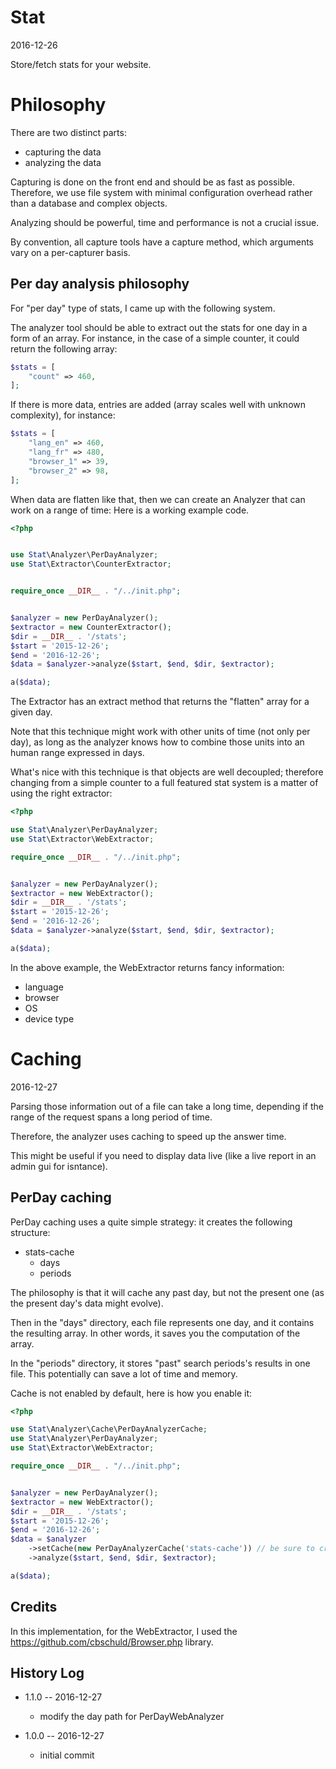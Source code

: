 Stat
============
2016-12-26


Store/fetch stats for your website.


Philosophy
=============

There are two distinct parts:

- capturing the data 
- analyzing the data


Capturing is done on the front end and should be as fast as possible.
Therefore, we use file system with minimal configuration overhead rather than a database and complex objects.


Analyzing should be powerful, time and performance is not a crucial issue.


By convention, all capture tools have a capture method, which arguments vary on a per-capturer basis.


Per day analysis philosophy
--------------------

For "per day" type of stats, I came up with the following system.

The analyzer tool should be able to extract out the stats for one day in a form of an array.
For instance, in the case of a simple counter, it could return the following array:

```php
$stats = [
    "count" => 460,
];
```

If there is more data, entries are added (array scales well with unknown complexity),
for instance:

```php
$stats = [
    "lang_en" => 460,
    "lang_fr" => 480,
    "browser_1" => 39,
    "browser_2" => 98,
];
```

When data are flatten like that, then we can create an Analyzer that can work on a range of time:
Here is a working example code.

```php
<?php


use Stat\Analyzer\PerDayAnalyzer;
use Stat\Extractor\CounterExtractor;


require_once __DIR__ . "/../init.php";


$analyzer = new PerDayAnalyzer();
$extractor = new CounterExtractor();
$dir = __DIR__ . '/stats';
$start = '2015-12-26';
$end = '2016-12-26';
$data = $analyzer->analyze($start, $end, $dir, $extractor);

a($data);
```
 
The Extractor has an extract method that returns the "flatten" array for a given day.
 
Note that this technique might work with other units of time (not only per day),
as long as the analyzer knows how to combine those units into an human range expressed in days.


What's nice with this technique is that objects are well decoupled; therefore changing
from a simple counter to a full featured stat system is a matter of
using the right extractor:

```php
<?php

use Stat\Analyzer\PerDayAnalyzer;
use Stat\Extractor\WebExtractor;

require_once __DIR__ . "/../init.php";


$analyzer = new PerDayAnalyzer();
$extractor = new WebExtractor();
$dir = __DIR__ . '/stats';
$start = '2015-12-26';
$end = '2016-12-26';
$data = $analyzer->analyze($start, $end, $dir, $extractor);

a($data);
```

In the above example, the WebExtractor returns fancy information:

- language
- browser
- OS
- device type


Caching
=============
2016-12-27

Parsing those information out of a file can take a long time, depending if the range of the request spans
a long period of time.

Therefore, the analyzer uses caching to speed up the answer time.

This might be useful if you need to display data live (like a live report in an admin gui for isntance).

PerDay caching
-----------------
PerDay caching uses a quite simple strategy: it creates the following structure:

- stats-cache
    - days
    - periods
    
    
The philosophy is that it will cache any past day, but not the present one (as the present day's data
might evolve).

Then in the "days" directory, each file represents one day, and it contains the resulting array.
In other words, it saves you the computation of the array.

In the "periods" directory, it stores "past" search periods's results in one file.
This potentially can save a lot of time and memory.


Cache is not enabled by default, here is how you enable it:

```php
<?php

use Stat\Analyzer\Cache\PerDayAnalyzerCache;
use Stat\Analyzer\PerDayAnalyzer;
use Stat\Extractor\WebExtractor;

require_once __DIR__ . "/../init.php";


$analyzer = new PerDayAnalyzer();
$extractor = new WebExtractor();
$dir = __DIR__ . '/stats';
$start = '2015-12-26';
$end = '2016-12-26';
$data = $analyzer
    ->setCache(new PerDayAnalyzerCache('stats-cache')) // be sure to create the stats-cache directory first
    ->analyze($start, $end, $dir, $extractor);

a($data);

```




Credits
------------------

In this implementation, for the WebExtractor, I used the https://github.com/cbschuld/Browser.php library.




History Log
------------------
    
- 1.1.0 -- 2016-12-27

    - modify the day path for PerDayWebAnalyzer
    
- 1.0.0 -- 2016-12-27

    - initial commit


    
    
    
    


 
 
 




